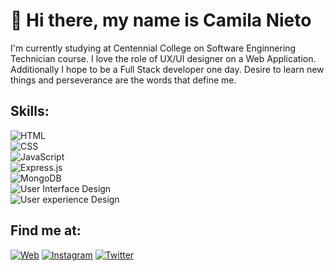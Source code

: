 # 👋 Hi there, my name is Camila Nieto

<!--
**CamilaNieto-Centennial/CamilaNieto-Centennial** is a ✨ _special_ ✨ repository because its `README.md` (this file) appears on your GitHub profile.-->

I'm currently studying at Centennial College on Software Enginnering Technician course.
I love the role of UX/UI designer on a Web Application. Additionally I hope to be a Full Stack developer one day.
Desire to learn new things and perseverance are the words that define me.

## Skills:

![HTML](https://img.shields.io/badge/HTML-FF461E?style=for-the-badge&logo=html5&logoColor=white&labelColor=101010)</br>
![CSS](https://img.shields.io/badge/CSS-2783FF?style=for-the-badge&logo=CSS3&logocolor=white&labelColor=101010)</br>
![JavaScript](https://img.shields.io/badge/JavaScript-FFE312?style=for-the-badge&logo=JavaScript&logoColor=white&labelColor=101010)</br>
![Express.js](https://img.shields.io/badge/Express.js-403A3A?style=for-the-badge&logo=Node.js&logoColor=white&labelColor=101010)</br>
![MongoDB](https://img.shields.io/badge/MongoDB-12A006?style=for-the-badge&logo=MongoDB&logoColor=white&labelColor=101010)</br>
![User Interface Design](https://img.shields.io/badge/User_Interface_Design-000000?style=for-the-badge&logo=uiux&logoColor=white&labelColor=101010)</br>
![User experience Design](https://img.shields.io/badge/User_experience_Design-000000?style=for-the-badge&logo=uiux&logoColor=white&labelColor=101010)</br>

## Find me at:
[![Web](https://img.shields.io/badge/My_Own_Web-camilanieto.com-14a1f0?style=for-the-badge&logo=wordpress&logoColor=white&labelColor=101010)]()
[![Instagram](https://img.shields.io/badge/Instagram-@camilanieto4444-E4405F?style=for-the-badge&logo=instagram&logoColor=white&labelColor=101010)](https://www.instagram.com/camilanieto4444/)
[![Twitter](https://img.shields.io/badge/Twitter-@Camila84071589-14a1f0?style=for-the-badge&logo=twitter&logoColor=white&labelColor=101010)](https://twitter.com/Camila84071589)
